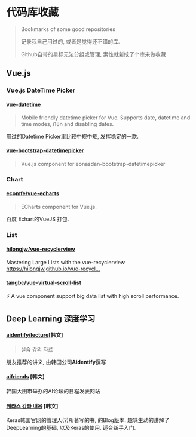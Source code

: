 # 代码库收藏
> Bookmarks of some good repositories
>
> 记录我自己用过的, 或者是觉得还不错的库.
>
> Github自带的星标无法分组或管理, 索性就新挖了个库来做收藏

## Vue.js
### Vue.js DateTime Picker

#### [vue-datetime](https://github.com/mariomka/vue-datetime)
> Mobile friendly datetime picker for Vue. Supports date, datetime and time modes, i18n and disabling dates.

用过的Datetime Picker里比较中规中矩, 发挥稳定的一款.

#### [vue-bootstrap-datetimepicker](https://github.com/ankurk91/vue-bootstrap-datetimepicker)
> Vue.js component for eonasdan-bootstrap-datetimepicker

### Chart

#### [ecomfe/vue-echarts](https://github.com/ecomfe/vue-echarts)
> ECharts component for Vue.js.

百度 Echart的VueJS 打包.

### List

#### [hilongjw/vue-recyclerview](https://github.com/hilongjw/vue-recyclerview)
Mastering Large Lists with the vue-recyclerview https://hilongjw.github.io/vue-recycl…

#### [tangbc/vue-virtual-scroll-list](https://github.com/tangbc/vue-virtual-scroll-list)
⚡️ A vue component support big data list with high scroll performance.

## Deep Learning 深度学习
#### [aidentify/lecture](https://github.com/aidentify/lecture)[韩文]
> 실습 강의 자료

朋友推荐的讲义, 由韩国公司**Aidentify**撰写

#### [aifriends](https://aifriends.github.io/) [韩文]
韩国大田市举办的AI论坛的日程发表网站

#### [케라스 강좌 내용](https://tykimos.github.io/lecture/) [韩文]
Keras韩国官网的管理人(?)所著写的书, 的Blog版本. 趣味生动的讲解了DeepLearning的基础, 以及Keras的使用.
适合新手入门.
